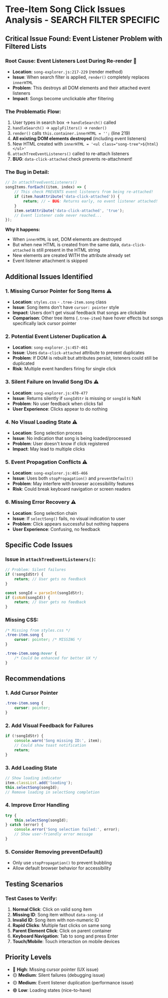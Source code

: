 # Tree-Item Song Click Issues Analysis - SEARCH FILTER SPECIFIC

## Critical Issue Found: Event Listener Problem with Filtered Lists

### **Root Cause: Event Listeners Lost During Re-render** 🔴
- **Location**: `song-explorer.js:217-229` (render method)
- **Issue**: When search filter is applied, `render()` completely replaces `innerHTML`
- **Problem**: This destroys all DOM elements and their attached event listeners
- **Impact**: Songs become unclickable after filtering

### **The Problematic Flow:**
1. User types in search box → `handleSearch()` called
2. `handleSearch()` → `applyFilters()` → `render()`
3. `render()` calls `this.container.innerHTML = '';` (line 219)
4. **All existing DOM elements destroyed** (including event listeners)
5. New HTML created with `innerHTML = '<ul class="song-tree">${html}</ul>'`
6. `attachTreeEventListeners()` called to re-attach listeners
7. **BUG**: `data-click-attached` check prevents re-attachment!

### **The Bug in Detail:**
```javascript
// In attachTreeEventListeners()
songItems.forEach((item, index) => {
    // This check PREVENTS event listeners from being re-attached!
    if (item.hasAttribute('data-click-attached')) {
        return; // ← BUG: Returns early, no event listener attached!
    }
    item.setAttribute('data-click-attached', 'true');
    // Event listener code never reached...
});
```

**Why it happens:**
- When `innerHTML` is set, DOM elements are destroyed
- But when new HTML is created from the same data, `data-click-attached` is still present in the HTML string
- New elements are created WITH the attribute already set
- Event listener attachment is skipped

## Additional Issues Identified

### 1. **Missing Cursor Pointer for Song Items** ⚠️
- **Location**: `styles.css` - `.tree-item.song` class
- **Issue**: Song items don't have `cursor: pointer` style
- **Impact**: Users don't get visual feedback that songs are clickable
- **Comparison**: Other tree items (`.tree-item`) have hover effects but songs specifically lack cursor pointer

### 2. **Potential Event Listener Duplication** ⚠️
- **Location**: `song-explorer.js:457-461`
- **Issue**: Uses `data-click-attached` attribute to prevent duplicates
- **Problem**: If DOM is rebuilt but attributes persist, listeners could still be duplicated
- **Risk**: Multiple event handlers firing for single click

### 3. **Silent Failure on Invalid Song IDs** ⚠️
- **Location**: `song-explorer.js:470-477`
- **Issue**: Returns silently if `songIdStr` is missing or `songId` is NaN
- **Problem**: No user feedback when clicks fail
- **User Experience**: Clicks appear to do nothing

### 4. **No Visual Loading State** ⚠️
- **Location**: Song selection process
- **Issue**: No indication that song is being loaded/processed
- **Problem**: User doesn't know if click registered
- **Impact**: May lead to multiple clicks

### 5. **Event Propagation Conflicts** ⚠️
- **Location**: `song-explorer.js:465-466`
- **Issue**: Uses both `stopPropagation()` and `preventDefault()`
- **Problem**: May interfere with browser accessibility features
- **Risk**: Could break keyboard navigation or screen readers

### 6. **Missing Error Recovery** ⚠️
- **Location**: Song selection chain
- **Issue**: If `selectSong()` fails, no visual indication to user
- **Problem**: Click appears successful but nothing happens
- **User Experience**: Confusing, no feedback

## Specific Code Issues

### Issue in `attachTreeEventListeners()`:
```javascript
// Problem: Silent failures
if (!songIdStr) {
    return; // User gets no feedback
}

const songId = parseInt(songIdStr);
if (isNaN(songId)) {
    return; // User gets no feedback
}
```

### Missing CSS:
```css
/* Missing from styles.css */
.tree-item.song {
    cursor: pointer; /* MISSING */
}

.tree-item.song:hover {
    /* Could be enhanced for better UX */
}
```

## Recommendations

### 1. **Add Cursor Pointer**
```css
.tree-item.song {
    cursor: pointer;
}
```

### 2. **Add Visual Feedback for Failures**
```javascript
if (!songIdStr) {
    console.warn('Song missing ID:', item);
    // Could show toast notification
    return;
}
```

### 3. **Add Loading State**
```javascript
// Show loading indicator
item.classList.add('loading');
this.selectSong(songId);
// Remove loading in selectSong completion
```

### 4. **Improve Error Handling**
```javascript
try {
    this.selectSong(songId);
} catch (error) {
    console.error('Song selection failed:', error);
    // Show user-friendly error message
}
```

### 5. **Consider Removing preventDefault()**
- Only use `stopPropagation()` to prevent bubbling
- Allow default browser behavior for accessibility

## Testing Scenarios

### Test Cases to Verify:
1. **Normal Click**: Click on valid song item
2. **Missing ID**: Song item without `data-song-id`
3. **Invalid ID**: Song item with non-numeric ID
4. **Rapid Clicks**: Multiple fast clicks on same song
5. **Parent Element Click**: Click on parent container
6. **Keyboard Navigation**: Tab to song and press Enter
7. **Touch/Mobile**: Touch interaction on mobile devices

## Priority Levels

- 🔴 **High**: Missing cursor pointer (UX issue)
- 🟡 **Medium**: Silent failures (debugging issue)
- 🟡 **Medium**: Event listener duplication (performance issue)
- 🟢 **Low**: Loading states (nice-to-have)